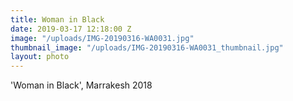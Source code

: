 ```yaml
---
title: Woman in Black
date: 2019-03-17 12:18:00 Z
image: "/uploads/IMG-20190316-WA0031.jpg"
thumbnail_image: "/uploads/IMG-20190316-WA0031_thumbnail.jpg"
layout: photo
---
```


'Woman in Black', Marrakesh 2018
